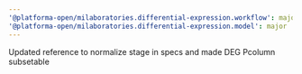 ```yaml
---
'@platforma-open/milaboratories.differential-expression.workflow': major
'@platforma-open/milaboratories.differential-expression.model': major
---
```


Updated reference to normalize stage in specs and made DEG Pcolumn subsetable

